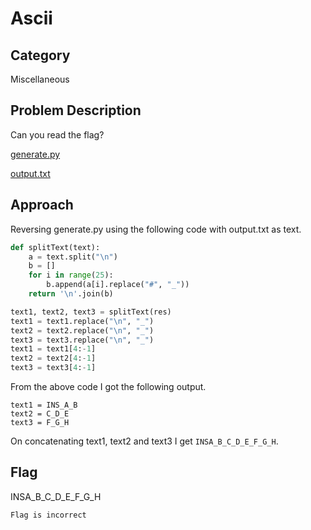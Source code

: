 # Ascii
## Category
Miscellaneous
## Problem Description
Can you read the flag?

[generate.py](https://static.insomnihack.ch/media/generate-5612300a7e5a0bf0120c06ab3ccbc3cb0003e209d1e6667d70bf0797d82a307c.py)

[output.txt](https://static.insomnihack.ch/media/output-82af45781b1a0057f2bf9b69d1702976928383941b7f9651de8e2c819935bcf2.txt)
## Approach
Reversing generate.py using the following code with output.txt as text.

```py
def splitText(text):
    a = text.split("\n")
    b = []
    for i in range(25):
        b.append(a[i].replace("#", "_"))
    return '\n'.join(b)

text1, text2, text3 = splitText(res)
text1 = text1.replace("\n", "_")
text2 = text2.replace("\n", "_")
text3 = text3.replace("\n", "_")
text1 = text1[4:-1]
text2 = text2[4:-1]
text3 = text3[4:-1]
```

From the above code I got the following output.

```
text1 = INS_A_B
text2 = C_D_E
text3 = F_G_H
```

On concatenating text1, text2 and text3 I get `INSA_B_C_D_E_F_G_H`.
## Flag
INSA_B_C_D_E_F_G_H

```
Flag is incorrect
```
